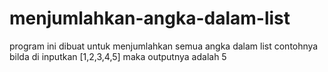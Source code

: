 # menjumlahkan-angka-dalam-list
program ini dibuat untuk menjumlahkan semua angka dalam list contohnya bilda di inputkan [1,2,3,4,5] maka outputnya adalah 5
